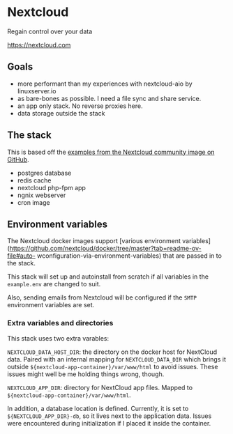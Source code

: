 # Nextcloud

Regain control over your data

<https://nextcloud.com>

## Goals

- more performant than my experiences with nextcloud-aio by linuxserver.io
- as bare-bones as possible. I need a file sync and share service.
- an app only stack. No reverse proxies here.
- data storage outside the stack

## The stack

This is based off the [examples from the Nextcloud community image on GitHub](https://github.com/nextcloud/docker/).

- postgres database
- redis cache
- nextcloud php-fpm app
- ngnix webserver
- cron image

## Environment variables

The Nextcloud docker images support [various environment variables](https://github.com/nextcloud/docker/tree/master?tab=readme-ov-file#auto- wconfiguration-via-environment-variables) that are
passed in to the stack.

This stack will set up and autoinstall from scratch if all variables in
the `example.env` are changed to suit.

Also, sending emails from Nextcloud will be configured if the `SMTP` environment variables are set.

### Extra variables and directories

This stack uses two extra varables:

`NEXTCLOUD_DATA_HOST_DIR`: the directory on the docker host for NextCloud
data. Paired with an internal mapping for `NEXTCLOUD_DATA_DIR` which
brings it outside `${nextcloud-app-container}/var/www/html` to avoid
issues. These issues might well be me holding things wrong, though.

`NEXTCLOUD_APP_DIR`: directory for NextCloud app files. Mapped to  `${nextcloud-app-container}/var/www/html`.

In addition, a database location is defined. Currently, it is set to `${NEXTCLOUD_APP_DIR}-db`, so it lives next to the application data. Issues were encountered during initialization if I placed it inside the container.
